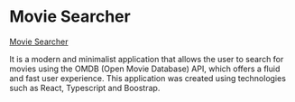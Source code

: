 # Movie Searcher

[Movie Searcher](https://lazersense.com/workingonit.html)

It is a modern and minimalist application that allows the user to search for movies using the OMDB (Open Movie Database) API, which offers a fluid and fast user experience. This application was created using technologies such as React, Typescript and Boostrap.
